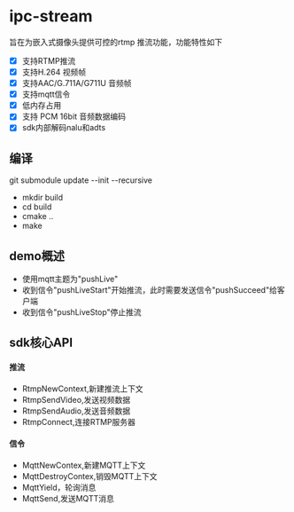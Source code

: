 # ipc-stream
旨在为嵌入式摄像头提供可控的rtmp 推流功能，功能特性如下
- [x] 支持RTMP推流
- [x] 支持H.264 视频帧
- [x] 支持AAC/G.711A/G711U 音频帧
- [x] 支持mqtt信令
- [x] 低内存占用
- [x] 支持 PCM 16bit 音频数据编码
- [x] sdk内部解码nalu和adts

## 编译
git submodule update --init --recursive

- mkdir build
- cd build
- cmake ..
- make

## demo概述
- 使用mqtt主题为"pushLive"
- 收到信令"pushLiveStart"开始推流，此时需要发送信令"pushSucceed"给客户端
- 收到信令"pushLiveStop"停止推流

## sdk核心API
#### 推流
- RtmpNewContext,新建推流上下文
- RtmpSendVideo,发送视频数据
- RtmpSendAudio,发送音频数据
- RtmpConnect,连接RTMP服务器

#### 信令
- MqttNewContex,新建MQTT上下文
- MqttDestroyContex,销毁MQTT上下文
- MqttYield，轮询消息
- MqttSend,发送MQTT消息
